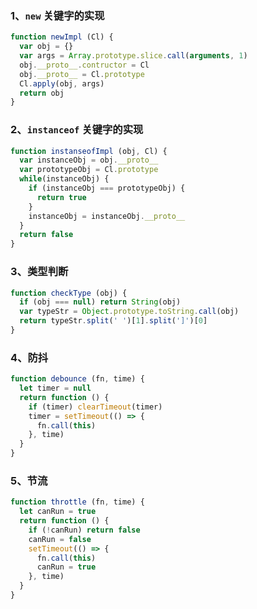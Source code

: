 ### 1、`new` 关键字的实现

```javascript
function newImpl (Cl) {
  var obj = {}
  var args = Array.prototype.slice.call(arguments, 1)
  obj.__proto__.contructor = Cl
  obj.__proto__ = Cl.prototype
  Cl.apply(obj, args)
  return obj
}
```



### 2、`instanceof` 关键字的实现

```javascript
function instanseofImpl (obj, Cl) {
  var instanceObj = obj.__proto__
  var prototypeObj = Cl.prototype
  while(instanceObj) {
    if (instanceObj === prototypeObj) {
	  return true
	}
	instanceObj = instanceObj.__proto__
  }
  return false
}
```



### 3、类型判断

```javascript
function checkType (obj) {
  if (obj === null) return String(obj)
  var typeStr = Object.prototype.toString.call(obj)
  return typeStr.split(' ')[1].split(']')[0]
}
```



### 4、防抖

```javascript
function debounce (fn, time) {
  let timer = null
  return function () {
    if (timer) clearTimeout(timer)
    timer = setTimeout(() => {
      fn.call(this)
    }, time)
  }
}
```



### 5、节流

```javascript
function throttle (fn, time) {
  let canRun = true
  return function () {
    if (!canRun) return false
    canRun = false
    setTimeout(() => {
      fn.call(this)
      canRun = true
    }, time)
  }
}
```

